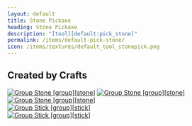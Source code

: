 ```yaml
---
layout: default
title: Stone Pickaxe
heading: Stone Pickaxe
description: "[tool][default:pick_stone]"
permalink: /items/default-pick-stone/
icon: /items/textures/default_tool_stonepick.png
---
```



## Created by Crafts

<div class="craft">
    <div>
        <span><a href="{{site.baseurl}}/items/group-stone/"><img src="{{site.baseurl}}/assets/img/items/itemcubes/default_stone.png" data-toggle="tooltip" title="Group Stone [group][stone]"></a></span>
        <span><a href="{{site.baseurl}}/items/group-stone/"><img src="{{site.baseurl}}/assets/img/items/itemcubes/default_stone.png" data-toggle="tooltip" title="Group Stone [group][stone]"></a></span>
        <span><a href="{{site.baseurl}}/items/group-stone/"><img src="{{site.baseurl}}/assets/img/items/itemcubes/default_stone.png" data-toggle="tooltip" title="Group Stone [group][stone]"></a></span>
    </div>
    <div>
        <span></span>
        <span><a href="{{site.baseurl}}/items/group-stick/"><img src="{{site.baseurl}}/assets/img/items/textures/default_stick.png" data-toggle="tooltip" title="Group Stick [group][stick]"></a></span>
        <span></span>
    </div>
    <div>
        <span></span>
        <span><a href="{{site.baseurl}}/items/group-stick/"><img src="{{site.baseurl}}/assets/img/items/textures/default_stick.png" data-toggle="tooltip" title="Group Stick [group][stick]"></a></span>
        <span></span>
    </div>
</div>
